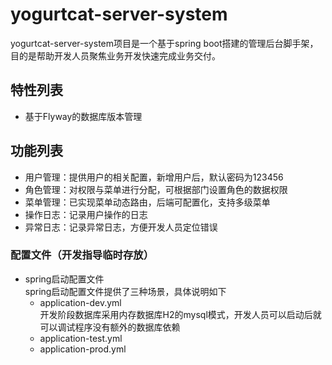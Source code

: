 # yogurtcat-server-system
yogurtcat-server-system项目是一个基于spring boot搭建的管理后台脚手架，目的是帮助开发人员聚焦业务开发快速完成业务交付。
## 特性列表
- 基于Flyway的数据库版本管理  

## 功能列表
- 用户管理：提供用户的相关配置，新增用户后，默认密码为123456
- 角色管理：对权限与菜单进行分配，可根据部门设置角色的数据权限
- 菜单管理：已实现菜单动态路由，后端可配置化，支持多级菜单
- 操作日志：记录用户操作的日志
- 异常日志：记录异常日志，方便开发人员定位错误

### 配置文件（开发指导临时存放）
- spring启动配置文件  
spring启动配置文件提供了三种场景，具体说明如下
    - application-dev.yml  
    开发阶段数据库采用内存数据库H2的mysql模式，开发人员可以启动后就可以调试程序没有额外的数据库依赖
    - application-test.yml
    - application-prod.yml
